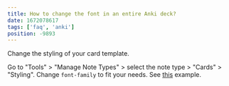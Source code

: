 ```yaml
---
title: How to change the font in an entire Anki deck?
date: 1672078617
tags: ['faq', 'anki']
position: -9893
---
```


Change the styling of your card template.

Go to "Tools" > "Manage Note Types" > select the note type > "Cards" > "Styling".
Change `font-family` to fit your needs.
See [this](https://github.com/Ajatt-Tools/AnkiNoteTypes/blob/main/templates/Japanese%20sentences/template.css)
example.
